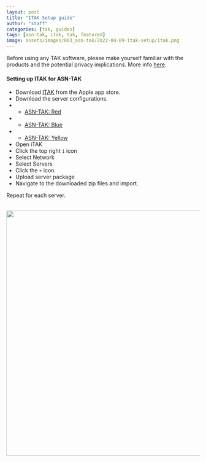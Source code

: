 ```yaml
---
layout: post
title: "ITAK Setup guide"
author: "staff"
categories: [tak, guides]
tags: [asn-tak, itak, tak, featured]
image: assets/images/003_asn-tak/2022-04-09-itak-setup/itak.png
---
```


Before using any TAK software, please make yourself familiar with the products and the potential privacy implications. More info [here]({{site.baseurl}}/asn-tak-overview).

#### Setting up ITAK for ASN-TAK

* Download [ITAK](https://apps.apple.com/us/app/itak/id1561656396) from the Apple app store.
* Download the server configurations.
* * [ASN-TAK: Red](https://github.com/airsoftnorge/itaksetup/raw/main/Red.zip)
* * [ASN-TAK: Blue](https://github.com/airsoftnorge/itaksetup/raw/main/Blue.zip)
* * [ASN-TAK: Yellow](https://github.com/airsoftnorge/itaksetup/raw/main/Yellow.zip)
* Open iTAK
* Click the top right `i` icon
* Select Network 
* Select Servers
* Click the `+` icon.
* Upload server package
* Navigate to the downloaded zip files and import.

Repeat for each server. 

<br>
<div class="image-thumbnail">
	<a href="{{site.baseurl}}/assets/images/003_asn-tak/2022-04-09-itak-setup/bilde.avif">
		<img src="{{site.baseurl}}/assets/images/003_asn-tak/2022-04-09-itak-setup/bilde.avif" width="640"/>
	</a>
</div>